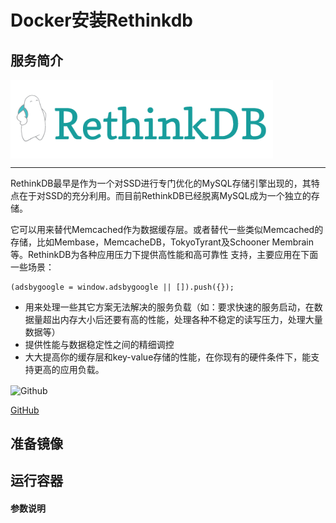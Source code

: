 # **Docker安装Rethinkdb** #
## 服务简介 ##

<img src="./../images/rethinkdb.png" width = "420" alt="Github" align=center />

* * *
RethinkDB最早是作为一个对SSD进行专门优化的MySQL存储引擎出现的，其特点在于对SSD的充分利用。而目前RethinkDB已经脱离MySQL成为一个独立的存储。

它可以用来替代Memcached作为数据缓存层。或者替代一些类似Memcached的存储，比如Membase，MemcacheDB，TokyoTyrant及Schooner Membrain等。RethinkDB为各种应用压力下提供高性能和高可靠性 支持，主要应用在下面一些场景：

    (adsbygoogle = window.adsbygoogle || []).push({}); 

- 用来处理一些其它方案无法解决的服务负载（如：要求快速的服务启动，在数据量超出内存大小后还要有高的性能，处理各种不稳定的读写压力，处理大量数据等）
- 提供性能与数据稳定性之间的精细调控
- 大大提高你的缓存层和key-value存储的性能，在你现有的硬件条件下，能支持更高的应用负载。


 <img src="https://github.com/favicon.ico" width = "20" alt="Github" align=center />
 
[ GitHub ](https://github.com/rethinkdb/rethinkdb)
## 准备镜像 ##
## 运行容器 ##
#### 参数说明 ####
